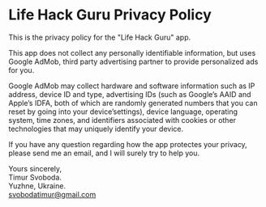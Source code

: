 # Life Hack Guru Privacy Policy

This is the privacy policy for the "Life Hack Guru" app.

This app does not collect any personally identifiable information, but uses Google AdMob, third party advertising partner to provide personalized ads for you.

Google AdMob may collect hardware and software information such as IP address, device ID and type, advertising IDs (such as Google’s AAID and Apple’s IDFA, both of which are randomly generated numbers that you can reset by going into your device’settings), device language, operating system, time zones, and identifiers associated with cookies or other technologies that may uniquely identify your device.

If you have any question regarding how the app protectes your privacy, please send me an email, and I will surely try to help you.

Yours sincerely,  
Timur Svoboda.  
Yuzhne, Ukraine.  
svobodatimur@gmail.com
